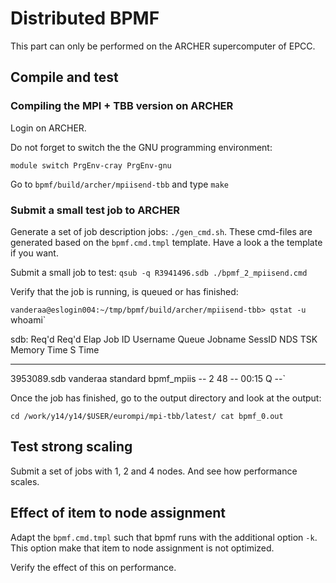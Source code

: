 # Distributed BPMF

This part can only be performed on the ARCHER supercomputer of EPCC.

## Compile and test

### Compiling the MPI + TBB version on ARCHER

Login on ARCHER.

Do not forget to switch the the GNU programming environment:

`module switch PrgEnv-cray PrgEnv-gnu`

Go to `bpmf/build/archer/mpiisend-tbb` and type `make`

### Submit a small test job to ARCHER

Generate a set of job description jobs: `./gen_cmd.sh`. These cmd-files are generated based on 
the `bpmf.cmd.tmpl` template. Have a look a the template if you want.

Submit a small job to test: `qsub -q R3941496.sdb ./bpmf_2_mpiisend.cmd`

Verify that the job is running, is queued or has finished:

`vanderaa@eslogin004:~/tmp/bpmf/build/archer/mpiisend-tbb> qstat -u `whoami`

sdb:
                                                            Req'd  Req'd   Elap
Job ID          Username Queue    Jobname    SessID NDS TSK Memory Time  S Time
--------------- -------- -------- ---------- ------ --- --- ------ ----- - -----
3953089.sdb     vanderaa standard bpmf_mpiis    --    2  48    --  00:15 Q   --`

Once the job has finished, go to the output directory and look at the output:

`cd /work/y14/y14/$USER/eurompi/mpi-tbb/latest/
cat bpmf_0.out`

## Test strong scaling

Submit a set of jobs with 1, 2 and 4 nodes. And see how performance scales.

## Effect of item to node assignment

Adapt the `bpmf.cmd.tmpl` such that bpmf runs with the additional option `-k`.
This option make that item to node assignment is not optimized. 

Verify the effect of this on performance.

